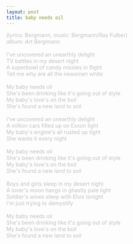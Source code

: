 ```yaml
---
layout: post
title: baby needs oil
---
```

<span style="color: #c0c0c0">(lyrics: Bergmann, music: Bergmann/Ray Fulber)<br />
<i>album: Art Bergmann</i><br />
<br />
I've uncovered an unearthly delight<br />
TV battles in my desert night<br />
A superbowl of candy missles in flight<br />
Tell me why are all the newsmen white<br />
<br />
My baby needs oil<br />
She's been drinking like it's going out of style<br />
My baby's love's on the boil<br />
She's found a new land to soil<br />
<br />
I've uncovered an unearthly delight<br />
A million cars filled up on Exxon light<br />
My baby's engine's all rusted up tight<br />
She wants it every night<br />
<br />
My baby needs oil<br />
She's been drinking like it's going out of style<br />
My baby's love's on the boil<br />
She's found a new land to soil<br />
<br />
Boys and girls sleep in my desert night<br />
A lover's moon hangs in ghastly pale light<br />
Soldier's wives sleep with Elvis tonight<br />
I'm just trying to demystify<br />
<br />
My baby needs oil<br />
She's been drinking like it's going out of style<br />
My baby's love's on the boil<br />
She's found a new land to soil</span>
